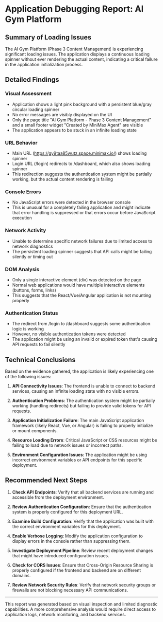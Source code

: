# Application Debugging Report: AI Gym Platform

## Summary of Loading Issues
The AI Gym Platform (Phase 3 Content Management) is experiencing significant loading issues. The application displays a continuous loading spinner without ever rendering the actual content, indicating a critical failure in the application initialization process.

## Detailed Findings

### Visual Assessment
- Application shows a light pink background with a persistent blue/gray circular loading spinner
- No error messages are visibly displayed on the UI
- Only the page title "AI Gym Platform - Phase 3 Content Management" and a small footer widget "Created by MiniMax Agent" are visible
- The application appears to be stuck in an infinite loading state

### URL Behavior
- Main URL (https://gy9taa85wutz.space.minimax.io/) shows loading spinner
- Login URL (/login) redirects to /dashboard, which also shows loading spinner
- This redirection suggests the authentication system might be partially working, but the actual content rendering is failing

### Console Errors
- No JavaScript errors were detected in the browser console
- This is unusual for a completely failing application and might indicate that error handling is suppressed or that errors occur before JavaScript execution

### Network Activity
- Unable to determine specific network failures due to limited access to network diagnostics
- The persistent loading spinner suggests that API calls might be failing silently or timing out

### DOM Analysis
- Only a single interactive element (div) was detected on the page
- Normal web applications would have multiple interactive elements (buttons, forms, links)
- This suggests that the React/Vue/Angular application is not mounting properly

### Authentication Status
- The redirect from /login to /dashboard suggests some authentication logic is working
- However, no visible authentication tokens were detected
- The application might be using an invalid or expired token that's causing API requests to fail silently

## Technical Conclusions

Based on the evidence gathered, the application is likely experiencing one of the following issues:

1. **API Connectivity Issues**: The frontend is unable to connect to backend services, causing an infinite loading state with no visible errors.

2. **Authentication Problems**: The authentication system might be partially working (handling redirects) but failing to provide valid tokens for API requests.

3. **Application Initialization Failure**: The main JavaScript application framework (likely React, Vue, or Angular) is failing to properly initialize or mount components.

4. **Resource Loading Errors**: Critical JavaScript or CSS resources might be failing to load due to network issues or incorrect paths.

5. **Environment Configuration Issues**: The application might be using incorrect environment variables or API endpoints for this specific deployment.

## Recommended Next Steps

1. **Check API Endpoints**: Verify that all backend services are running and accessible from the deployment environment.

2. **Review Authentication Configuration**: Ensure that the authentication system is properly configured for this deployment URL.

3. **Examine Build Configuration**: Verify that the application was built with the correct environment variables for this deployment.

4. **Enable Verbose Logging**: Modify the application configuration to display errors in the console rather than suppressing them.

5. **Investigate Deployment Pipeline**: Review recent deployment changes that might have introduced configuration issues.

6. **Check for CORS Issues**: Ensure that Cross-Origin Resource Sharing is properly configured if the frontend and backend are on different domains.

7. **Review Network Security Rules**: Verify that network security groups or firewalls are not blocking necessary API communications.

---

This report was generated based on visual inspection and limited diagnostic capabilities. A more comprehensive analysis would require direct access to application logs, network monitoring, and backend services.